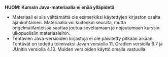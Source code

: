 **HUOM: Kurssin Java-materiaalia ei enää ylläpidetä**

- Materiaali ei siis välttämättä ole esimerkiksi käytettyjen kirjaston osalta ajankohtainen. Materiaalia voi kuitenkin seurata, mutta ongelmatilanteissa saattaa joutua soveltamaan ja nojautumaan kurssin ulkopuolisiin materiaaleihin.
- Tehtävien Java-versioiden kirjastoja ei ole päivitetty pitkään aikaan. Tehtävät on todettu toimivaksi Javan versiolla 11, Gradlen versiolla 6.7 ja JUnitin versiolla 4.13. Muiden versioiden käyttö omalla vastuulla.
